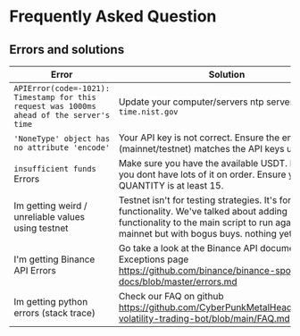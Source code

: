 # Frequently Asked Question

## 

## Errors and solutions


| Error   |   Solution |
|----------|-------------|
| `APIError(code=-1021): Timestamp for this request was 1000ms ahead of the server's time` |  Update your computer/servers ntp server to `time.nist.gov` |
|`'NoneType' object has no attribute 'encode'`| Your API key is not correct. Ensure the environment (mainnet/testnet) matches the API keys used |
|`insufficient funds` Errors| Make sure you have the available USDT. Make sure you dont have lots of it on order. Ensure you QUANTITY is at least 15. |
|Im getting weird / unreliable values using testnet|  Testnet isn't for testing strategies. It's for testing functionality. We've talked about adding functionality to the main script to run against mainnet but with bogus buys. nothing yet. |
| I'm getting Binance API Errors| Go take a look at the Binance API documentation Exceptions page https://github.com/binance/binance-spot-api-docs/blob/master/errors.md |
| Im getting python errors (stack trace)| Check our FAQ on github  https://github.com/CyberPunkMetalHead/Binance-volatility-trading-bot/blob/main/FAQ.md |
